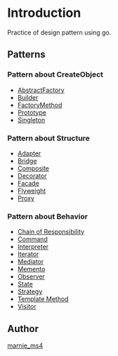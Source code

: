 # Introduction
 Practice of design pattern using go.
 
## Patterns

### Pattern about CreateObject

* [AbstractFactory]()
* [Builder]()
* [FactoryMethod]()
* [Prototype]()
* [Singleton]()

### Pattern about Structure

* [Adapter]()
* [Bridge]()
* [Composite]()
* [Decorator]()
* [Facade]()
* [Flyweight]()
* [Proxy]()

### Pattern about Behavior

* [Chain of Responsibility]()
* [Command]()
* [Interpreter]()
* [Iterator]()
* [Mediator]()
* [Memento]()
* [Observer]()
* [State]()
* [Strategy]()
* [Template Method]()
* [Visitor]()


## Author
[marnie_ms4](https://github.com/mappymappy?tab=repositories)






